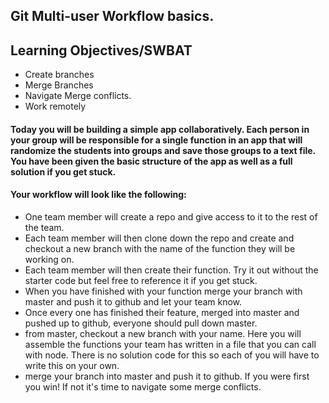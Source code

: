 ## Git Multi-user Workflow basics.

## Learning Objectives/SWBAT
- Create branches
- Merge Branches
- Navigate Merge conflicts.
- Work remotely

#### Today you will be building a simple app collaboratively. Each person in your group will be responsible for a single function in an app that will randomize the students into groups and save those groups to a text file. You have been given the basic structure of the app as well as a full solution if you get stuck.

#### Your workflow will look like the following:
- One team member will create a repo and give access to it to the rest of the team.
- Each team member will then clone down the repo and create and checkout a new branch with the name of the function they will be working on.
- Each team member will then create their function. Try it out without the starter code but feel free to reference it if you get stuck.
- When you have finished with your function merge your branch with master and push it to github and let your team know.
- Once every one has finished their feature, merged into master and pushed up to github, everyone should pull down master.
- from master, checkout a new branch with your name. Here you will assemble the functions your team has written in a file that you can call with node. There is no solution code for this so each of you will have to write this on your own.
- merge your branch into master and push it to github. If you were first you win! If not it's time to navigate some merge conflicts.